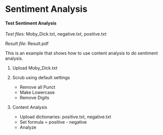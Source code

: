 # Sentiment Analysis

#### Test Sentiment Analysis

*Test files:* Moby_Dick.txt, negative.txt, positive.txt

*Result file:* Result.pdf

This is an example that shows how to use content analysis to do sentiment analysis.

1. Upload Moby_Dick.txt

2. Scrub using default settings
    - Remove all Punct
    - Make Lowercase
    - Remove Digits

3. Content Analysis
    - Upload dictionaries: positive.txt, negative.txt
    - Set formula = positive - negative
    - Analyze
